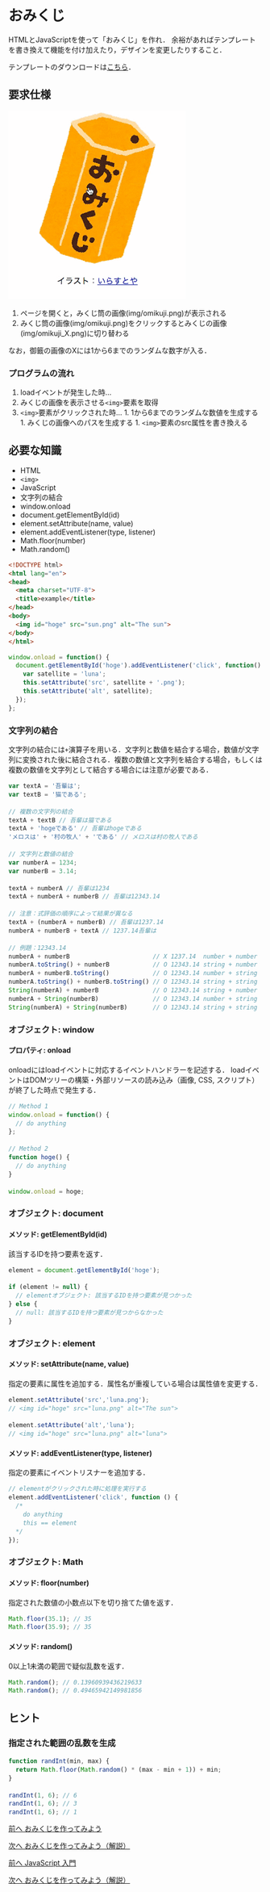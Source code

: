 # おみくじ
HTMLとJavaScriptを使って「おみくじ」を作れ．
余裕があればテンプレートを書き換えて機能を付け加えたり，デザインを変更したりすること．

テンプレートのダウンロードは[こちら](template.zip "template.zip")．

## 要求仕様

![おみくじ](img/sample.gif)

1. ページを開くと，みくじ筒の画像(img/omikuji.png)が表示される
1. みくじ筒の画像(img/omikuji.png)をクリックするとみくじの画像(img/omikuji_X.png)に切り替わる

なお，御籤の画像のXには1から6までのランダムな数字が入る．

### プログラムの流れ
1. loadイベントが発生した時…
  1. みくじの画像を表示させる`<img>`要素を取得
  1. `<img>`要素がクリックされた時…
    1. 1から6までのランダムな数値を生成する
    1. みくじの画像へのパスを生成する
    1. `<img>`要素のsrc属性を書き換える

## 必要な知識
 * HTML
  * `<img>`
 * JavaScript
  * 文字列の結合
  * window.onload
  * document.getElementById(id)
  * element.setAttribute(name, value)
  * element.addEventListener(type, listener)
  * Math.floor(number)
  * Math.random()

```html
<!DOCTYPE html>
<html lang="en">
<head>
  <meta charset="UTF-8">
  <title>example</title>
</head>
<body>
  <img id="hoge" src="sun.png" alt="The sun">
</body>
</html>
```

```javascript
window.onload = function() {
  document.getElementById('hoge').addEventListener('click', function() {
    var satellite = 'luna';
    this.setAttribute('src', satellite + '.png');
    this.setAttribute('alt', satellite);
  });
};
```

### 文字列の結合
文字列の結合には`+`演算子を用いる．文字列と数値を結合する場合，数値が文字列に変換された後に結合される．複数の数値と文字列を結合する場合，もしくは複数の数値を文字列として結合する場合には注意が必要である．
```javascript
var textA = '吾輩は';
var textB = '猫である';

// 複数の文字列の結合
textA + textB // 吾輩は猫である
textA + 'hogeである' // 吾輩はhogeである
'メロスは' + '村の牧人' + 'である' // メロスは村の牧人である

// 文字列と数値の結合
var numberA = 1234;
var numberB = 3.14;

textA + numberA // 吾輩は1234
textA + numberA + numberB // 吾輩は12343.14

// 注意：式評価の順序によって結果が異なる
textA + (numberA + numberB) // 吾輩は1237.14
numberA + numberB + textA // 1237.14吾輩は

// 例題：12343.14
numberA + numberB                       // X 1237.14  number + number
numberA.toString() + numberB            // O 12343.14 string + number
numberA + numberB.toString()            // O 12343.14 number + string
numberA.toString() + numberB.toString() // O 12343.14 string + string
String(numberA) + numberB               // O 12343.14 string + number
numberA + String(numberB)               // O 12343.14 number + string
String(numberA) + String(numberB)       // O 12343.14 string + string
```

### オブジェクト: window
#### プロパティ: onload
onloadにはloadイベントに対応するイベントハンドラーを記述する．
loadイベントはDOMツリーの構築・外部リソースの読み込み（画像, CSS, スクリプト）が終了した時点で発生する．

```javascript
// Method 1
window.onload = function() {
  // do anything
};

// Method 2
function hoge() {
  // do anything
}

window.onload = hoge;

```

### オブジェクト: document
#### メソッド: getElementById(id)
該当するIDを持つ要素を返す．

```javascript
element = document.getElementById('hoge');

if (element != null) {
  // elementオブジェクト: 該当するIDを持つ要素が見つかった
} else {
  // null: 該当するIDを持つ要素が見つからなかった
}
```

### オブジェクト: element

#### メソッド: setAttribute(name, value)
指定の要素に属性を追加する．属性名が重複している場合は属性値を変更する．

```javascript
element.setAttribute('src','luna.png');
// <img id="hoge" src="luna.png" alt="The sun">

element.setAttribute('alt','luna');
// <img id="hoge" src="luna.png" alt="luna">
```

#### メソッド: addEventListener(type, listener)
指定の要素にイベントリスナーを追加する．

```javascript
// elementがクリックされた時に処理を実行する
element.addEventListener('click', function () {
  /*
    do anything
    this == element
  */
});
```

### オブジェクト: Math
#### メソッド: floor(number)
指定された数値の小数点以下を切り捨てた値を返す．

```javascript
Math.floor(35.1); // 35
Math.floor(35.9); // 35
```

#### メソッド: random()
0以上1未満の範囲で疑似乱数を返す．

```javascript
Math.random(); // 0.13960939436219633
Math.random(); // 0.49465942149981856
```

## ヒント
### 指定された範囲の乱数を生成
```javascript
function randInt(min, max) {
  return Math.floor(Math.random() * (max - min + 1)) + min;
}

randInt(1, 6); // 6
randInt(1, 6); // 3
randInt(1, 6); // 1
```
 
[前へ おみくじを作ってみよう](../05/omikuji.md)
 
[次へ おみくじを作ってみよう（解説）](../05/omikuji_solution.md)
 
[前へ JavaScript 入門](../../spring/05/js.md)
 
[次へ おみくじを作ってみよう（解説）](../../spring/05/omikuji_solution.md)
